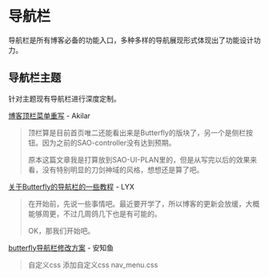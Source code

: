 # 导航栏

导航栏是所有博客必备的功能入口，多种多样的导航展现形式体现出了功能设计功力。

## 导航栏主题

针对主题现有导航栏进行深度定制。

[博客顶栏菜单重写](https://akilar.top/posts/eac2c3d0/) - Akilar

> 顶栏算是目前首页唯二还能看出来是Butterfly的版块了，另一个是侧栏按钮。因为之前的SAO-controller没有达到预期。
>
> 原本这篇文章我是打算放到SAO-UI-PLAN里的，但是从写完以后的效果来看，没有特别明显的刀剑神域的风格，想想还是算了吧。

[关于Butterfly的导航栏的一些教程](https://yisous.xyz/posts/895003b5/) - LYX

> 在开始前，先说一些事情吧。最近要开学了，所以博客的更新会放缓，大概能够周更，不过几周鸽几下也是有可能的。
>
> OK，那我们开始吧。

[butterfly导航栏修改方案](https://anzhiy.cn/posts/8e53.html) - 安知鱼

> 自定义css
> 添加自定义css nav_menu.css